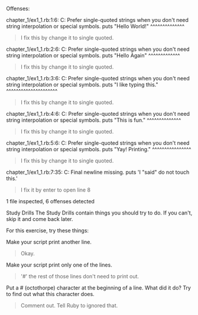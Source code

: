 Offenses:

chapter_1/ex1_1.rb:1:6: C: Prefer single-quoted strings when you don't need string interpolation or special symbols.
puts "Hello World!"
     ^^^^^^^^^^^^^^
     
> I fix this by change it to single quoted.

chapter_1/ex1_1.rb:2:6: C: Prefer single-quoted strings when you don't need string interpolation or special symbols.
puts "Hello Again"
     ^^^^^^^^^^^^^

> I fix this by change it to single quoted.

chapter_1/ex1_1.rb:3:6: C: Prefer single-quoted strings when you don't need string interpolation or special symbols.
puts "I like typing this."
     ^^^^^^^^^^^^^^^^^^^^^

> I fix this by change it to single quoted.

chapter_1/ex1_1.rb:4:6: C: Prefer single-quoted strings when you don't need string interpolation or special symbols.
puts "This is fun."
     ^^^^^^^^^^^^^^

> I fix this by change it to single quoted.

chapter_1/ex1_1.rb:5:6: C: Prefer single-quoted strings when you don't need string interpolation or special symbols.
puts "Yay! Printing."
     ^^^^^^^^^^^^^^^^

> I fix this by change it to single quoted.

chapter_1/ex1_1.rb:7:35: C: Final newline missing.
puts 'I "said" do not touch this.'

> I fix it by enter to open line 8

1 file inspected, 6 offenses detected

Study Drills
The Study Drills contain things you should try to do.
If you can't, skip it and come back later.

For this exercise, try these things:

Make your script print another line.

> Okay.

Make your script print only one of the lines.

> '#' the rest of those lines don't need to print out.

Put a # (octothorpe) character at the beginning of a line.
What did it do? Try to find out what this character does.

> Comment out. Tell Ruby to ignored that.
